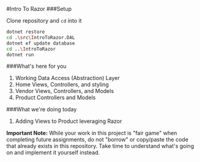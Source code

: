#Intro To Razor
###Setup

 Clone repository and `cd` into it
 ```bash
 dotnet restore
 cd .\src\IntroToRazor.DAL
 dotnet ef update database
 cd ..\IntroToRazor
 dotnet run
 ```

###What's here for you

1. Working Data Access (Abstraction) Layer
2. Home Views, Controllers, and styling
3. Vendor Views, Controllers, and Models
4. Product Controllers and Models

###What we're doing today

1. Adding Views to Product leveraging Razor


**Important Note:** While your work in this project is "fair game" when completing future assignments, do not "borrow" or copy/paste the code that already exists in this repository. Take time to understand what's going on and implement it yourself instead.
